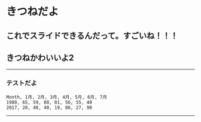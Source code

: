 # きつねだよ

これでスライドできるんだって。すごいね！！！
---

## きつねかわいいよ2

---

### テストだよ

<canvas data-chart="radar">


    Month, 1月, 2月, 3月, 4月, 5月, 6月, 7月
    1980, 65, 59, 80, 81, 56, 55, 40
    2017, 28, 48, 40, 19, 86, 27, 90


</canvas>

---
